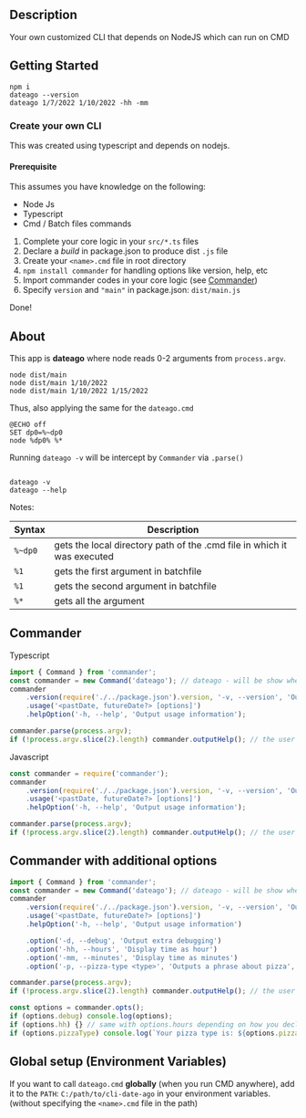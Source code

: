 ## Description

Your own customized CLI that depends on NodeJS which can run on CMD

## Getting Started

```
npm i
dateago --version
dateago 1/7/2022 1/10/2022 -hh -mm
```

### Create your own CLI

This was created using typescript and depends on nodejs.

#### Prerequisite

This assumes you have knowledge on the following:

-   Node Js
-   Typescript
-   Cmd / Batch files commands

1. Complete your core logic in your `src/*.ts` files
2. Declare a _build_ in package.json to produce dist `.js` file
3. Create your `<name>.cmd` file in root directory
4. `npm install commander` for handling options like version, help, etc
5. Import commander codes in your core logic (see [Commander](#commander))
6. Specify `version` and `"main"` in package.json: `dist/main.js`

Done!

## About

This app is **dateago** where node reads 0-2 arguments from `process.argv`. <br>

```
node dist/main
node dist/main 1/10/2022
node dist/main 1/10/2022 1/15/2022
```

Thus, also applying the same for the `dateago.cmd`

```batch
@ECHO off
SET dp0=%~dp0
node %dp0% %*
```

Running `dateago -v` will be intercept by `Commander` via `.parse()`
```
```

```cli
dateago -v
dateago --help
```

Notes:

| Syntax  | Description                                                             |
| ------- | ----------------------------------------------------------------------- |
| `%~dp0` | gets the local directory path of the .cmd file in which it was executed |
| `%1`    | gets the first argument in batchfile                                    |
| `%1`    | gets the second argument in batchfile                                   |
| `%*`    | gets all the argument                                                   |

## Commander

Typescript

```typescript
import { Command } from 'commander';
const commander = new Command('dateago'); // dateago - will be show when calling --help flag
commander
    .version(require('./../package.json').version, '-v, --version', 'Output current version')
    .usage('<pastDate, futureDate?> [options]')
    .helpOption('-h, --help', 'Output usage information');

commander.parse(process.argv);
if (!process.argv.slice(2).length) commander.outputHelp(); // the user args will always start at index 2
```

Javascript

```javascript
const commander = require('commander');
commander
    .version(require('./../package.json').version, '-v, --version', 'Output current version')
    .usage('<pastDate, futureDate?> [options]')
    .helpOption('-h, --help', 'Output usage information');

commander.parse(process.argv);
if (!process.argv.slice(2).length) commander.outputHelp(); // the user args will always start at index 2
```

## Commander with additional options

```typescript
import { Command } from 'commander';
const commander = new Command('dateago'); // dateago - will be show when calling --help flag
commander
    .version(require('./../package.json').version, '-v, --version', 'Output current version')
    .usage('<pastDate, futureDate?> [options]')
    .helpOption('-h, --help', 'Output usage information')

    .option('-d, --debug', 'Output extra debugging')
    .option('-hh, --hours', 'Display time as hour')
    .option('-mm, --minutes', 'Display time as minutes')
    .option('-p, --pizza-type <type>', 'Outputs a phrase about pizza', 'vegetarian');

commander.parse(process.argv);
if (!process.argv.slice(2).length) commander.outputHelp(); // the user args will always start at index 2

const options = commander.opts();
if (options.debug) console.log(options);
if (options.hh) {} // same with options.hours depending on how you declared it in .option()
if (options.pizzaType) console.log(`Your pizza type is: ${options.pizzaType}`);
```

## Global setup (Environment Variables)

If you want to call `dateago.cmd` **globally** (when you run CMD anywhere), add it to the `PATH`: `C:/path/to/cli-date-ago` in your environment variables. (without specifying the `<name>.cmd` file in the path)
